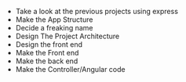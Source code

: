 - Take a look at the previous projects using express
- Make the App Structure
- Decide a freaking name
- Design The Project Architecture
- Design the front end
- Make the Front end
- Make the back end
- Make the Controller/Angular code
